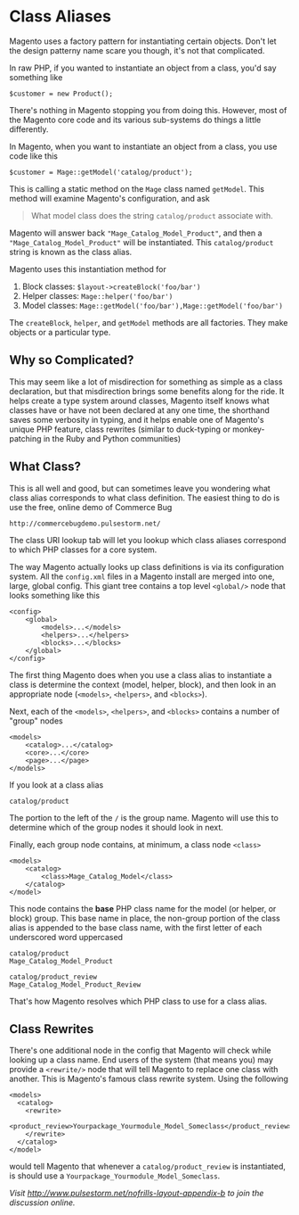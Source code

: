 Class Aliases
==================================================	
Magento uses a factory pattern for instantiating certain objects. Don't let the design patterny name scare you though, it's not that complicated.

In raw PHP, if you wanted to instantiate an object from a class, you'd say something like

	$customer = new Product();
	
There's nothing in Magento stopping you from doing this.  However, most of the Magento core code and its various sub-systems do things a little differently.

In Magento, when you want to instantiate an object from a class, you use code like this

	$customer = Mage::getModel('catalog/product');
	
This is calling a static method on the <code>Mage</code> class named <code>getModel</code>.  This method will examine Magento's configuration, and ask 

> What model class does the string <code>catalog/product</code> associate with. 

Magento will answer back <code>"Mage\_Catalog\_Model\_Product"</code>, and then a <code>"Mage\_Catalog\_Model\_Product"</code> will be instantiated. This <code>catalog/product</code> string is known as the class alias. 

Magento uses this instantiation method for 

1. Block classes:  <code>$layout->createBlock('foo/bar')</code>
2. Helper classes: <code>Mage::helper('foo/bar')</code>
3. Model classes: <code>Mage::getModel('foo/bar'),Mage::getModel('foo/bar')</code>

The <code>createBlock</code>, <code>helper</code>, and <code>getModel</code> methods are all factories.  They make objects or a particular type.

Why so Complicated?
--------------------------------------------------
This may seem like a lot of misdirection for something as simple as a class declaration, but that misdirection brings some benefits along for the ride.  It helps create a type system around classes, Magento itself knows what classes have or have not been declared at any one time, the shorthand saves some verbosity in typing, and it helps enable one of Magento's unique PHP feature, class rewrites (similar to duck-typing or monkey-patching in the Ruby and Python communities)

What Class?
--------------------------------------------------
This is all well and good, but can sometimes leave you wondering what class alias corresponds to what class definition.  The easiest thing to do is use the free, online demo of Commerce Bug

	http://commercebugdemo.pulsestorm.net/
	
The class URI lookup tab will let you lookup which class aliases correspond to which PHP classes for a core system.

The way Magento actually looks up class definitions is via its configuration system.  All the <code>config.xml</code> files in a Magento install are merged into one, large, global config.  This giant tree contains a top level <code>&lt;global/&gt;</code> node that looks something like this

	<config>
	    <global>
    	    <models>...</models>
    	    <helpers>...</helpers>
    	    <blocks>...</blocks>
    	</global>
    </config>
    
The first thing Magento does when you use a class alias to instantiate a class is determine the context (model, helper, block), and then look in an appropriate node (<code>&lt;models&gt;</code>, <code>&lt;helpers&gt;</code>, and <code>&lt;blocks&gt;</code>).

Next, each of the <code>&lt;models&gt;</code>, <code>&lt;helpers&gt;</code>, and <code>&lt;blocks&gt;</code> contains a number of "group" nodes

	<models>
		<catalog>...</catalog>
		<core>...</core>
		<page>...</page>
	</models>
	
If you look at a class alias

	catalog/product
	
The portion to the left of the <code>/</code> is the group name. Magento will use this to determine which of the group nodes it should look in next.

Finally, each group node contains, at minimum, a class node <code>&lt;class&gt;</code>

	<models>
		<catalog>
            <class>Mage_Catalog_Model</class>        
        </catalog>	
	</model>
	
This node contains the **base** PHP class name for the model (or helper, or block) group.  This base name in place, the non-group portion of the class alias is appended to the base class name, with the first letter of each underscored word uppercased

	catalog/product
	Mage_Catalog_Model_Product
	
	catalog/product_review
	Mage_Catalog_Model_Product_Review
	
That's how Magento resolves which PHP class to use for a class alias.  

Class Rewrites
--------------------------------------------------
There's one additional node in the config that Magento will check while looking up a class name.  End users of the system (that means you) may provide a <code>&lt;rewrite/&gt;</code> node that will tell Magento to replace one class with another.  This is Magento's famous class rewrite system.  Using the following

	<models>
	  <catalog>
	    <rewrite>
		  <product_review>Yourpackage_Yourmodule_Model_Someclass</product_review>
		</rewrite>
      </catalog>	
	</model>

would tell Magento that whenever a <code>catalog/product_review</code> is instantiated, is should use a <code>Yourpackage\_Yourmodule\_Model\_Someclass</code>.

*Visit http://www.pulsestorm.net/nofrills-layout-appendix-b to join the discussion online.*